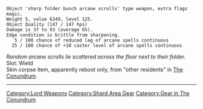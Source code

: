     Object 'sharp folder bunch arcane scrolls' type weapon, extra flags magic.
    Weight 5, value 6249, level 125.
    Object Quality (147 / 147 hps)
    Damage is 37 to 93 (average 65).
    Edge condition is brittle from sharpening.
       5 / 100 chance of reduced lag of arcane spells continuous
      25 / 100 chance of +10 caster level of arcane spells continuous

*Random arcane scrolls lie scattered across the floor next to their
folder.*  
Slot: Wield  
Skin corpse item, apparently reboot only, from "other residents" in [The
Conundrum](The_Conundrum "wikilink").

------------------------------------------------------------------------

[Category:Lord Weapons](Category:Lord_Weapons "wikilink")
[Category:Shard Area Gear](Category:Shard_Area_Gear "wikilink")
[Category:Gear in The
Conundrum](Category:Gear_in_The_Conundrum "wikilink")
